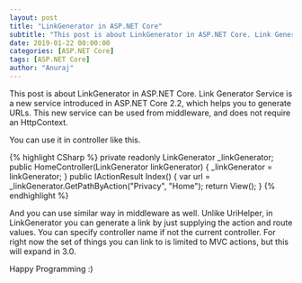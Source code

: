 ```yaml
---
layout: post
title: "LinkGenerator in ASP.NET Core"
subtitle: "This post is about LinkGenerator in ASP.NET Core. Link Generator Service is a new service introduced in ASP.NET Core 2.2, which helps you to generate URLs. This new service can be used from middleware, and does not require an HttpContext."
date: 2019-01-22 00:00:00
categories: [ASP.NET Core]
tags: [ASP.NET Core]
author: "Anuraj"
---
```

This post is about LinkGenerator in ASP.NET Core. Link Generator Service is a new service introduced in ASP.NET Core 2.2, which helps you to generate URLs. This new service can be used from middleware, and does not require an HttpContext.

You can use it in controller like this.

{% highlight CSharp %}
private readonly LinkGenerator _linkGenerator;
public HomeController(LinkGenerator linkGenerator)
{
    _linkGenerator = linkGenerator;
}
public IActionResult Index()
{
    var url = _linkGenerator.GetPathByAction("Privacy", "Home");
    return View();
}
{% endhighlight %}

And you can use similar way in middleware as well. Unlike UriHelper, in LinkGenerator you can generate a link by just supplying the action and route values. You can specify controller name if not the current controller. For right now the set of things you can link to is limited to MVC actions, but this will expand in 3.0.

Happy Programming :)